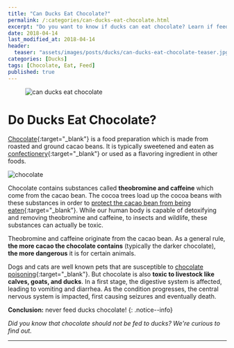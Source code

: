 ```yaml
---
title: "Can Ducks Eat Chocolate?"
permalink: /:categories/can-ducks-eat-chocolate.html
excerpt: "Do you want to know if ducks can eat chocolate? Learn if feeding chocolate is healthy for a duck."
date: 2018-04-14
last_modified_at: 2018-04-14
header:
  teaser: "assets/images/posts/ducks/can-ducks-eat-chocolate-teaser.jpg"
categories: [Ducks]
tags: [Chocolate, Eat, Feed]
published: true
---
```


<figure>
  <img src="{{ site.url }}/assets/images/posts/ducks/can-ducks-eat-chocolate.jpg" alt="can ducks eat chocolate" class="title-banner">
</figure>

# Do Ducks Eat Chocolate?

[Chocolate](https://en.wikipedia.org/wiki/Chocolate){:target="_blank"} is a food preparation which is made from roasted and ground cacao beans. It is typically sweetened and eaten as [confectionery](https://en.wikipedia.org/wiki/Confectionery){:target="_blank"} or used as a flavoring ingredient in other foods.

<img src="{{ site.url }}/assets/images/posts/food/chocolate.jpg" alt="chocolate" class="align-right">

Chocolate contains substances called **theobromine and caffeine** which come from the cacao bean. The cocoa trees load up the cocoa beans with these substances in order to [protect the cacao bean from being eaten](http://www.amanochocolate.com/articles/how-much-caffeine-is-in-chocolate/){:target="_blank"}. While our human body is capable of detoxifying and removing theobromine and caffeine, to insects and wildlife, these substances can actually be toxic.

Theobromine and caffeine originate from the cacao bean. As a general rule, **the more cacao the chocolate contains** (typically the darker chocolate), **the more dangerous** it is for certain animals.

Dogs and cats are well known pets that are susceptible to [chocolate poisoning](http://askdrlouise.com/blog/the-dark-side-of-chocolate/){:target="_blank"}. But chocolate is also **toxic to livestock like calves, goats, and ducks**. In a first stage, the digestive system is affected, leading to vomiting and diarrhea. As the condition progresses, the central nervous system is impacted, first causing seizures and eventually death.

**Conclusion:** never feed ducks chocolate!
{: .notice--info}

_Did you know that chocolate should not be fed to ducks? We're curious to find out._

---
